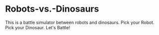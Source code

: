 # Robots-vs.-Dinosaurs
This is a battle simulator between robots and dinosaurs.
Pick your Robot.
Pick your Dinosaur.
Let's Battle!
